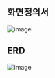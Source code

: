 ## 화면정의서
![image](https://github.com/user-attachments/assets/5a2ef2cc-6694-4077-8cb8-d8dd6b0edbd0)

## ERD
![image](https://github.com/user-attachments/assets/9e63f12b-fd3c-41fe-a227-5cbab8fc03d3)
